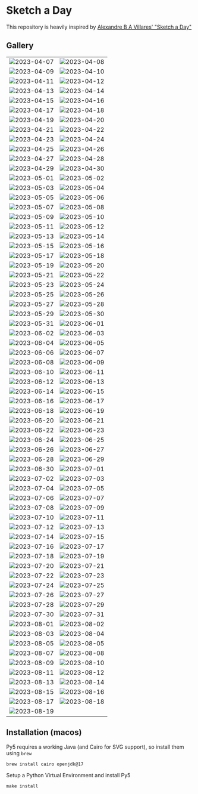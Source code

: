 # Sketch a Day

This repository is heavily inspired by [Alexandre B A Villares' "Sketch a Day"](https://abav.lugaralgum.com/sketch-a-day/)


## Gallery

| | |
| -- | -- |
| ![2023-04-07](./images/2023-04-07.jpg "Divergente") | ![2023-04-08](./images/2023-04-08.jpg "Ensaio sobre π: 1") |
| ![2023-04-09](./images/2023-04-09.jpg "Ensaio sobre π: 2") | ![2023-04-10](./images/2023-04-10.jpg "Ensaio sobre π: 3") |
| ![2023-04-11](./images/2023-04-11.jpg "Ensaio sobre π: 4") | ![2023-04-12](./images/2023-04-12.jpg "Espiral de Ulam") |
| ![2023-04-13](./images/2023-04-13.jpg "Espiral de Ulam v2") | ![2023-04-14](./images/2023-04-14.jpg "Bandeirolas 1") |
| ![2023-04-15](./images/2023-04-15.gif "Bandeirolas 2") | ![2023-04-16](./images/2023-04-16.gif "Bandeirolas 3") |
| ![2023-04-17](./images/2023-04-17.jpg "Elipses Florais 1") | ![2023-04-18](./images/2023-04-18.jpg "Elipses Florais 2") |
| ![2023-04-19](./images/2023-04-19.gif "Tempestade de Números 1") | ![2023-04-20](./images/2023-04-20.png "Circulares 1")|
| ![2023-04-21](./images/2023-04-21.png "Espaçobolha") | ![2023-04-22](./images/2023-04-22.png "Cuore") |
| ![2023-04-23](./images/2023-04-23.png "Crowded Cuore") | ![2023-04-24](./images/2023-04-24.png "Força") |
| ![2023-04-25](./images/2023-04-25.png "Mandala") | ![2023-04-26](./images/2023-04-26.png "World Plone Day") |
| ![2023-04-27](./images/2023-04-27.png "Padrão") | ![2023-04-28](./images/2023-04-28.gif "Pulmão") |
| ![2023-04-29](./images/2023-04-29.png "Ladrilhos") | ![2023-04-30](./images/2023-04-30.png "Ladrilhos (Athos Bulcão)") |
| ![2023-05-01](./images/2023-05-01.gif "Pulmão 2") | ![2023-05-02](./images/2023-05-02.png "Fluxo de cores") |
| ![2023-05-03](./images/2023-05-03.gif "Fluxo de cores 2") | ![2023-05-04](./images/2023-05-04.png "Fluxo de cores 3") |
| ![2023-05-05](./images/2023-05-05.png "Ladrilhos 2") | ![2023-05-06](./images/2023-05-06.gif "Estudo sobre Polígonos")  |
| ![2023-05-07](./images/2023-05-07.gif "Ladrilhos 3") | ![2023-05-08](./images/2023-05-08.png "Nostalgia") |
| ![2023-05-09](./images/2023-05-09.png "Ladrilhos 4") | ![2023-05-10](./images/2023-05-10.png "Ladrilhos 5") |
| ![2023-05-11](./images/2023-05-11.png "Circuitos 1") | ![2023-05-12](./images/2023-05-12.png "Borrões") |
| ![2023-05-13](./images/2023-05-13.png "Barquinhos") | ![2023-05-14](./images/2023-05-14.png "Nostalgia 2") |
| ![2023-05-15](./images/2023-05-15.gif "Estudo sobre Geometria") | ![2023-05-16](./images/2023-05-16.gif "Strange New Worlds 🖖🏽") |
| ![2023-05-17](./images/2023-05-17.png "Estudo sobre Geometria 2") | ![2023-05-18](./images/2023-05-18.png "Estudo sobre Geometria 3") |
| ![2023-05-19](./images/2023-05-19.png "Estudo sobre Geometria 4") | ![2023-05-20](./images/2023-05-20.png "Estudo sobre Geometria 5") |
| ![2023-05-21](./images/2023-05-21.png "Estudo sobre Geometria 6") | ![2023-05-22](./images/2023-05-22.gif "Estudo sobre Geometria 7") |
| ![2023-05-23](./images/2023-05-23.gif "Crescimento") | ![2023-05-24](./images/2023-05-24.gif "Cubo") |
| ![2023-05-25](./images/2023-05-25.png "Espetos") | ![2023-05-26](./images/2023-05-26.gif "Esfera") |
| ![2023-05-27](./images/2023-05-27.png "Espetos 2") | ![2023-05-28](./images/2023-05-28.png "Centralidade") |
| ![2023-05-29](./images/2023-05-29.png "Centralidade 2") | ![2023-05-30](./images/2023-05-30.png "Abstrato") |
| ![2023-05-31](./images/2023-05-31.png "Abstrato 2") | ![2023-06-01](./images/2023-06-01.png "Hexagonos") |
| ![2023-06-02](./images/2023-06-02.png "Hexagonos 2") |  ![2023-06-03](./images/2023-06-03.png "Hexagonos 3")  |
| ![2023-06-04](./images/2023-06-04.png "\(Hex\|Oct\)agonos") | ![2023-06-05](./images/2023-06-05.png "\(Hex\|Oct\)agonos 2") |
| ![2023-06-06](./images/2023-06-06.png "Nostalgia 3") | ![2023-06-07](./images/2023-06-07.png "\(Hex\|Oct\)agonos 3") |
| ![2023-06-08](./images/2023-06-08.png "\(Hex\|Oct\)agonos 4") | ![2023-06-09](./images/2023-06-09.png "Abstrato 3") |
| ![2023-06-10](./images/2023-06-10.png "Abstrato 4") | ![2023-06-11](./images/2023-06-11.png "Estudo sobre Polígonos")  |
| ![2023-06-12](./images/2023-06-12.gif "Dia da Namorada") | ![2023-06-13](./images/2023-06-13.png "Padrões")  |
| ![2023-06-14](./images/2023-06-14.png "Padrões 2")  | ![2023-06-15](./images/2023-06-15.png "Padrões 3") |
| ![2023-06-16](./images/2023-06-16.png "Padrões 4")  | ![2023-06-17](./images/2023-06-17.png "Padrões 5") |
| ![2023-06-18](./images/2023-06-18.png "Padrões 6")  | ![2023-06-19](./images/2023-06-19.png "\(Hex\|Oct\)agonos 5")  |
| ![2023-06-20](./images/2023-06-20.png "Octagonos")  | ![2023-06-21](./images/2023-06-21.png "DiraCom") |
| ![2023-06-22](./images/2023-06-22.png "Octagonos 2")  | ![2023-06-23](./images/2023-06-23.png "Octagonos 3") |
| ![2023-06-24](./images/2023-06-24.png "Octagonos 4")  | ![2023-06-25](./images/2023-06-25.png "Octagonos 5") |
| ![2023-06-26](./images/2023-06-26.png "Hexagonos 4")  | ![2023-06-27](./images/2023-06-27.png "Hexagonos 5") |
| ![2023-06-28](./images/2023-06-28.png "Hexagonos 6") | ![2023-06-29](./images/2023-06-29.png "Hexagonos 7") |
| ![2023-06-30](./images/2023-06-30.png "Octagonos 6") | ![2023-07-01](./images/2023-07-01.png "Octagonos 7") |
| ![2023-07-02](./images/2023-07-02.png "Octagonos 8") | ![2023-07-03](./images/2023-07-03.png "Quadrados 1") |
| ![2023-07-04](./images/2023-07-04.png "Quadrados 2") | ![2023-07-05](./images/2023-07-05.png "Quadrados 3") |
| ![2023-07-06](./images/2023-07-06.png "Quadrados 3") | ![2023-07-07](./images/2023-07-07.png "Quadrados 4") |
| ![2023-07-08](./images/2023-07-08.png "Quadrados 4") | ![2023-07-09](./images/2023-07-09.png "9 de Julio 🇦🇷") |
| ![2023-07-10](./images/2023-07-10.png "Selfie") | ![2023-07-11](./images/2023-07-11.png "Rotações") |
| ![2023-07-12](./images/2023-07-12.png "Rotações 2") | ![2023-07-13](./images/2023-07-13.png "Ladrilhos Laranjas") |
| ![2023-07-14](./images/2023-07-14.png "Ladrilhos Compostos") | ![2023-07-15](./images/2023-07-15.png "Ladrilhos Compostos 2") |
| ![2023-07-16](./images/2023-07-16.png "Ladrilhos Compostos 3") | ![2023-07-17](./images/2023-07-17.png "Ladrilhos Compostos 4") |
| ![2023-07-18](./images/2023-07-18.png "Ladrilhos Compostos 5") | ![2023-07-19](./images/2023-07-19.png "Ladrilhos Compostos 6") |
| ![2023-07-20](./images/2023-07-20.png "Ladrilhos Retrô") | ![2023-07-21](./images/2023-07-21.png "Concentricos") |
| ![2023-07-22](./images/2023-07-22.png "Concentricos 2") | ![2023-07-23](./images/2023-07-23.png "Concentricos 3") |
| ![2023-07-24](./images/2023-07-24.png "Concentricos 4") | ![2023-07-25](./images/2023-07-25.png "Concentricos 5") |
| ![2023-07-26](./images/2023-07-26.png "Concentricos 6") | ![2023-07-27](./images/2023-07-27.png "Concentricos 7") |
| ![2023-07-28](./images/2023-07-28.png "Erros e Acerto") | ![2023-07-29](./images/2023-07-29.png "Padrão Geométrico") |
| ![2023-07-30](./images/2023-07-30.png "Polígonos complexos") | ![2023-07-31](./images/2023-07-31.png "Triângulos") |
| ![2023-08-01](./images/2023-08-01.png "Octagonos Redux") | ![2023-08-02](./images/2023-08-02.gif "Rotações") |
| ![2023-08-03](./images/2023-08-03.gif "Crescimento") | ![2023-08-04](./images/2023-08-04.gif "Crescimento 2") |
| ![2023-08-05](./images/2023-08-05.png "Grades") | ![2023-08-05](./images/2023-08-06.png "Grades 2") |
| ![2023-08-07](./images/2023-08-07.png "Grades 3") | ![2023-08-08](./images/2023-08-08.png "Grades 4") |
| ![2023-08-09](./images/2023-08-09.png "Grades 5") | ![2023-08-10](./images/2023-08-10.png "Noise") |
| ![2023-08-11](./images/2023-08-11.png "Noise 2") | ![2023-08-12](./images/2023-08-12.png "Ruído Verde") |
| ![2023-08-13](./images/2023-08-13.png "Ruído Azul") | ![2023-08-14](./images/2023-08-14.png "Ruído Pastel") |
| ![2023-08-15](./images/2023-08-15.png "Esfera com ruídos") | ![2023-08-16](./images/2023-08-16.png "Mais triângulos") |
| ![2023-08-17](./images/2023-08-17.png "Mais triângulos 2") | ![2023-08-18](./images/2023-08-18.png "Toalha de Mesa") |
| ![2023-08-19](./images/2023-08-19.png "Toalha de Mesa 2") | |

## Installation (macos)

Py5 requires a working Java (and Cairo for SVG support), so install them using `brew`

```shell
brew install cairo openjdk@17
```

Setup a Python Virtual Environment and install Py5

```shell
make install
```
